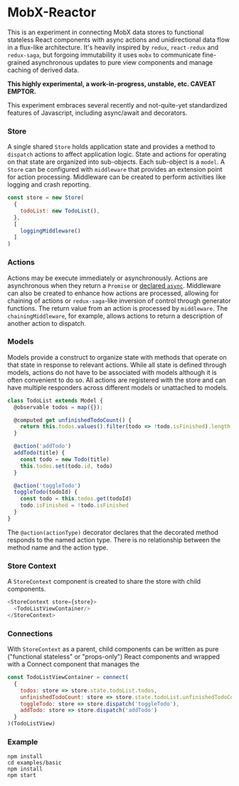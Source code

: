 # MobX-Reactor

This is an experiment in connecting MobX data stores to functional stateless React components with async actions and unidirectional data flow in a flux-like architecture. It's heavily inspired by `redux`, `react-redux` and `redux-saga`, but forgoing immutability it uses `mobx` to communicate fine-grained asynchronous updates to pure view components and manage caching of derived data.

**This highly experimental, a work-in-progress, unstable, etc. CAVEAT EMPTOR.**

This experiment embraces several recently and not-quite-yet standardized features of Javascript, including async/await and decorators.

### Store

A single shared `Store` holds application state and provides a method to `dispatch` actions to affect application logic. State and actions for operating on that state are organized into sub-objects. Each sub-object is a `model`. A `Store` can be configured with `middleware` that provides an extension point for action processing. Middleware can be created to perform activities like logging and crash reporting.


```javascript
const store = new Store(
  {
    todoList: new TodoList(),
  },
  [
    loggingMiddleware()
  ]
)
```

### Actions

Actions may be execute immediately or asynchronously. Actions are asynchronous when they return a `Promise` or [declared `async`](https://tc39.github.io/ecmascript-asyncawait/). Middleware can also be created to enhance how actions are processed, allowing for chaining of actions or `redux-saga`-like inversion of control through generator functions. The return value from an action is processed by `middleware`. The `chainingMiddleware`, for example, allows actions to return a description of another action to dispatch.


### Models

Models provide a construct to organize state with methods that operate on that state in response to relevant actions. While all state is defined through models, actions do not have to be associated with models although it is often convenient to do so. All actions are registered with the store and can have multiple responders across different models or unattached to models.

```javascript
class TodoList extends Model {
  @observable todos = map({});

  @computed get unfinishedTodoCount() {
    return this.todos.values().filter(todo => !todo.isFinished).length;
  }

  @action('addTodo')
  addTodo(title) {
    const todo = new Todo(title)
    this.todos.set(todo.id, todo)
  }

  @action('toggleTodo')
  toggleTodo(todoId) {
    const todo = this.todos.get(todoId)
    todo.isFinished = !todo.isFinished
  }
}
```

The `@action(actionType)` decorator declares that the decorated method responds to the named action type. There is no relationship between the method name and the action type.


### Store Context

A `StoreContext` component is created to share the store with child components.

```javascript
<StoreContext store={store}>
  <TodoListViewContainer/>
</StoreContext>
```

### Connections

With `StoreContext` as a parent, child components can be written as pure ("functional stateless" or "props-only") React components and wrapped with a Connect component that manages the

```javascript
const TodoListViewContainer = connect(
  {
    todos: store => store.state.todoList.todos,
    unfinishedTodoCount: store => store.state.todoList.unfinishedTodoCount,
    toggleTodo: store => store.dispatch('toggleTodo'),
    addTodo: store => store.dispatch('addTodo')
  }
)(TodoListView)
```

### Example

```
npm install
cd examples/basic
npm install
npm start
```
